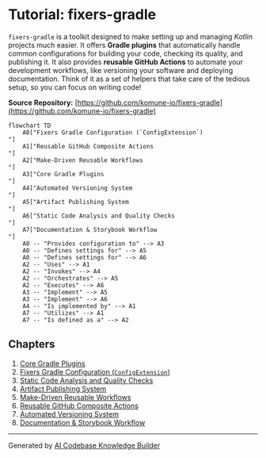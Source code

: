# Tutorial: fixers-gradle

`fixers-gradle` is a toolkit designed to make setting up and managing *Kotlin* projects much easier.
It offers **Gradle plugins** that automatically handle common configurations for building your code,
checking its quality, and publishing it. It also provides **reusable GitHub Actions**
to automate your development workflows, like versioning your software and deploying documentation.
Think of it as a set of helpers that take care of the tedious setup, so you can focus on writing code!


**Source Repository:** [https://github.com/komune-io/fixers-gradle](https://github.com/komune-io/fixers-gradle)

```mermaid
flowchart TD
    A0["Fixers Gradle Configuration (`ConfigExtension`)
"]
    A1["Reusable GitHub Composite Actions
"]
    A2["Make-Driven Reusable Workflows
"]
    A3["Core Gradle Plugins
"]
    A4["Automated Versioning System
"]
    A5["Artifact Publishing System
"]
    A6["Static Code Analysis and Quality Checks
"]
    A7["Documentation & Storybook Workflow
"]
    A0 -- "Provides configuration to" --> A3
    A0 -- "Defines settings for" --> A5
    A0 -- "Defines settings for" --> A6
    A2 -- "Uses" --> A1
    A2 -- "Invokes" --> A4
    A2 -- "Orchestrates" --> A5
    A2 -- "Executes" --> A6
    A3 -- "Implement" --> A5
    A3 -- "Implement" --> A6
    A4 -- "Is implemented by" --> A1
    A7 -- "Utilizes" --> A1
    A7 -- "Is defined as a" --> A2
```

## Chapters

1. [Core Gradle Plugins
](01_core_gradle_plugins_.md)
2. [Fixers Gradle Configuration (`ConfigExtension`)
](02_fixers_gradle_configuration___configextension___.md)
3. [Static Code Analysis and Quality Checks
](03_static_code_analysis_and_quality_checks_.md)
4. [Artifact Publishing System
](04_artifact_publishing_system_.md)
5. [Make-Driven Reusable Workflows
](05_make_driven_reusable_workflows_.md)
6. [Reusable GitHub Composite Actions
](06_reusable_github_composite_actions_.md)
7. [Automated Versioning System
](07_automated_versioning_system_.md)
8. [Documentation & Storybook Workflow
](08_documentation___storybook_workflow_.md)


---

Generated by [AI Codebase Knowledge Builder](https://github.com/The-Pocket/Tutorial-Codebase-Knowledge)